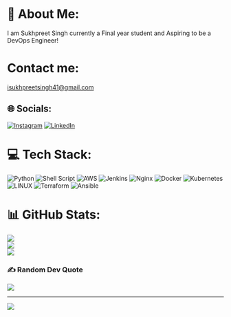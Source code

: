 # 💫 About Me:
I am Sukhpreet Singh currently a Final year student and Aspiring to be a DevOps Engineer!
# Contact me:
isukhpreetsingh41@gmail.com


## 🌐 Socials:
[![Instagram](https://img.shields.io/badge/Instagram-%23E4405F.svg?logo=Instagram&logoColor=white)](https://instagram.com/sukhpreet_41) [![LinkedIn](https://img.shields.io/badge/LinkedIn-%230077B5.svg?logo=linkedin&logoColor=white)](https://linkedin.com/in/sukhpreet41) 

# 💻 Tech Stack:
![Python](https://img.shields.io/badge/python-3670A0?style=for-the-badge&logo=python&logoColor=ffdd54) ![Shell Script](https://img.shields.io/badge/shell_script-%23121011.svg?style=for-the-badge&logo=gnu-bash&logoColor=white) ![AWS](https://img.shields.io/badge/AWS-%23FF9900.svg?style=for-the-badge&logo=amazon-aws&logoColor=white) ![Jenkins](https://img.shields.io/badge/jenkins-%232C5263.svg?style=for-the-badge&logo=jenkins&logoColor=white) ![Nginx](https://img.shields.io/badge/nginx-%23009639.svg?style=for-the-badge&logo=nginx&logoColor=white) ![Docker](https://img.shields.io/badge/docker-%230db7ed.svg?style=for-the-badge&logo=docker&logoColor=white) ![Kubernetes](https://img.shields.io/badge/kubernetes-%23326ce5.svg?style=for-the-badge&logo=kubernetes&logoColor=white) ![LINUX](https://img.shields.io/badge/Linux-FCC624?style=for-the-badge&logo=linux&logoColor=black) ![Terraform](https://img.shields.io/badge/terraform-%235835CC.svg?style=for-the-badge&logo=terraform&logoColor=white) ![Ansible](https://img.shields.io/badge/ansible-%231A1918.svg?style=for-the-badge&logo=ansible&logoColor=white)
# 📊 GitHub Stats:
![](https://github-readme-stats.vercel.app/api?username=sukhpreet-41&theme=dark&hide_border=false&include_all_commits=false&count_private=false)<br/>
![](https://github-readme-streak-stats.herokuapp.com/?user=sukhpreet-41&theme=dark&hide_border=false)<br/>
![](https://github-readme-stats.vercel.app/api/top-langs/?username=sukhpreet-41&theme=dark&hide_border=false&include_all_commits=false&count_private=false&layout=compact)

### ✍️ Random Dev Quote
![](https://quotes-github-readme.vercel.app/api?type=horizontal&theme=radical)

---
[![](https://visitcount.itsvg.in/api?id=sukhpreet-41&icon=0&color=0)](https://visitcount.itsvg.in)

<!-- Proudly created with GPRM ( https://gprm.itsvg.in ) -->
